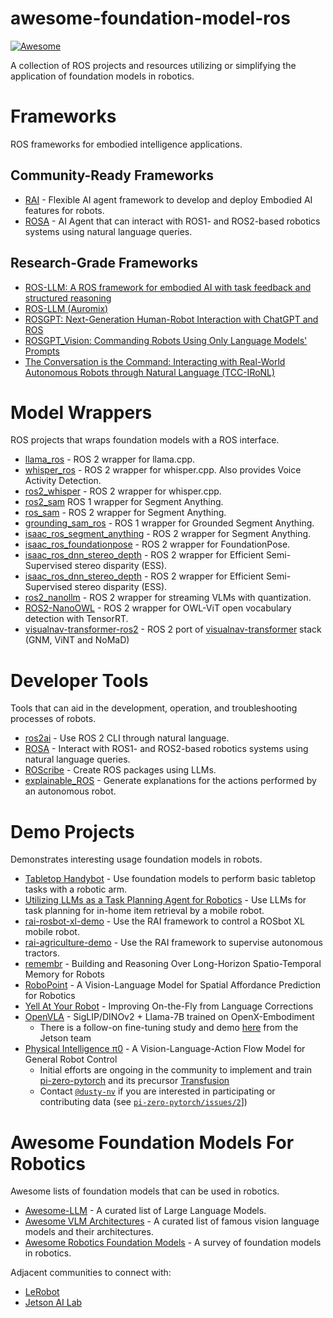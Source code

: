 # awesome-foundation-model-ros

[![Awesome](https://awesome.re/badge.svg)](https://awesome.re)

A collection of ROS projects and resources utilizing or simplifying the application of foundation models in robotics.

# Frameworks

ROS frameworks for embodied intelligence applications.

## Community-Ready Frameworks

- [RAI](https://github.com/RobotecAI/rai) - Flexible AI agent framework to develop and deploy Embodied AI features for robots.
- [ROSA](https://github.com/nasa-jpl/rosa) - AI Agent that can interact with ROS1- and ROS2-based robotics systems using natural language queries.

## Research-Grade Frameworks

- [ROS-LLM: A ROS framework for embodied AI with task feedback and structured reasoning](https://github.com/huawei-noah/HEBO/tree/rosllm/ROSLLM)
- [ROS-LLM (Auromix)](https://github.com/Auromix/ROS-LLM)
- [ROSGPT: Next-Generation Human-Robot Interaction with ChatGPT and ROS](https://github.com/aniskoubaa/rosgpt)
- [ROSGPT_Vision: Commanding Robots Using Only Language Models' Prompts](https://github.com/bilel-bj/ROSGPT_Vision)
- [The Conversation is the Command: Interacting with Real-World Autonomous Robots through Natural Language (TCC-IRoNL)](https://github.com/LinusNEP/TCC-IRoNL)

# Model Wrappers

ROS projects that wraps foundation models with a ROS interface.

- [llama_ros](https://github.com/mgonzs13/llama_ros) - ROS 2 wrapper for llama.cpp.
- [whisper_ros](https://github.com/mgonzs13/whisper_ros) - ROS 2 wrapper for whisper.cpp. Also provides Voice Activity Detection.
- [ros2_whisper](https://github.com/ros-ai/ros2_whisper) - ROS 2 wrapper for whisper.cpp.
- [ros2_sam](https://github.com/ros-ai/ros2_sam) ROS 1 wrapper for Segment Anything.
- [ros_sam](https://github.com/robot-learning-freiburg/ros_sam) - ROS 2 wrapper for Segment Anything.
- [grounding_sam_ros](https://github.com/HashimHS/grounding_sam_ros) - ROS 1 wrapper for Grounded Segment Anything.
- [isaac_ros_segment_anything](https://github.com/NVIDIA-ISAAC-ROS/isaac_ros_image_segmentation/tree/main/isaac_ros_segment_anything) - ROS 2 wrapper for Segment Anything.
- [isaac_ros_foundationpose](https://github.com/NVIDIA-ISAAC-ROS/isaac_ros_pose_estimation/tree/main/isaac_ros_foundationpose) - ROS 2 wrapper for FoundationPose.
- [isaac_ros_dnn_stereo_depth](https://github.com/NVIDIA-ISAAC-ROS/isaac_ros_dnn_stereo_depth) - ROS 2 wrapper for Efficient Semi-Supervised stereo disparity (ESS).
- [isaac_ros_dnn_stereo_depth](https://github.com/NVIDIA-ISAAC-ROS/isaac_ros_dnn_stereo_depth) - ROS 2 wrapper for Efficient Semi-Supervised stereo disparity (ESS).
- [ros2_nanollm](https://github.com/NVIDIA-AI-IOT/ros2_nanollm) - ROS 2 wrapper for streaming VLMs with quantization.
- [ROS2-NanoOWL](https://github.com/NVIDIA-AI-IOT/ROS2-NanoOWL) - ROS 2 wrapper for OWL-ViT open vocabulary detection with TensorRT.
- [visualnav-transformer-ros2](https://github.com/RobotecAI/visualnav-transformer-ros2) - ROS 2 port of [visualnav-transformer](https://github.com/robodhruv/visualnav-transformer) stack (GNM, ViNT and NoMaD)

# Developer Tools

Tools that can aid in the development, operation, and troubleshooting processes of robots.

- [ros2ai](https://github.com/fujitatomoya/ros2ai) - Use ROS 2 CLI through natural language.
- [ROSA](https://github.com/nasa-jpl/rosa) - Interact with ROS1- and ROS2-based robotics systems using natural language queries.
- [ROScribe](https://github.com/RoboCoachTechnologies/ROScribe) - Create ROS packages using LLMs.
- [explainable_ROS](https://github.com/Dsobh/explainable_ROS) - Generate explanations for the actions performed by an autonomous robot.

# Demo Projects

Demonstrates interesting usage foundation models in robots.

- [Tabletop Handybot](https://github.com/ycheng517/tabletop-handybot) - Use foundation models to perform basic tabletop tasks with a robotic arm.
- [Utilizing LLMs as a Task Planning Agent for Robotics](https://github.com/hlfshell/wpi-capstone) - Use LLMs for task planning for in-home item retrieval by a mobile robot.
- [rai-rosbot-xl-demo](https://github.com/RobotecAI/rai-rosbot-xl-demo) - Use the RAI framework to control a ROSbot XL mobile robot.
- [rai-agriculture-demo](https://github.com/RobotecAI/rai-agriculture-demo) - Use the RAI framework to supervise autonomous tractors.
- [remembr](https://github.com/NVIDIA-AI-IOT/remembr) - Building and Reasoning Over Long-Horizon Spatio-Temporal Memory for Robots
- [RoboPoint](https://robo-point.github.io/) - A Vision-Language Model for Spatial Affordance Prediction for Robotics
- [Yell At Your Robot](https://yay-robot.github.io/) - Improving On-the-Fly from Language Corrections
- [OpenVLA](https://openvla.github.io/) - SigLIP/DINOv2 + Llama-7B trained on OpenX-Embodiment
    * There is a follow-on fine-tuning study and demo [here](https://www.jetson-ai-lab.com/openvla.html) from the Jetson team
- [Physical Intelligence π0](https://www.physicalintelligence.company/blog/pi0) - A Vision-Language-Action Flow Model for General Robot Control 
    * Initial efforts are ongoing in the community to implement and train [pi-zero-pytorch](https://github.com/lucidrains/pi-zero-pytorch) and its precursor [Transfusion](https://github.com/lucidrains/transfusion-pytorch) 
    * Contact [`@dusty-nv`](https://github.com/dusty-nv) if you are interested in participating or contributing data (see [`pi-zero-pytorch/issues/2`](https://github.com/lucidrains/pi-zero-pytorch/issues/2)])

# Awesome Foundation Models For Robotics

Awesome lists of foundation models that can be used in robotics.

- [Awesome-LLM](https://github.com/Hannibal046/Awesome-LLM) - A curated list of Large Language Models.
- [Awesome VLM Architectures](https://github.com/gokayfem/awesome-vlm-architectures) - A curated list of famous vision language models and their architectures.
- [Awesome Robotics Foundation Models](https://github.com/robotics-survey/Awesome-Robotics-Foundation-Models) - A survey of foundation models in robotics.

Adjacent communities to connect with:

- [LeRobot](https://github.com/huggingface/lerobot)
- [Jetson AI Lab](https://www.jetson-ai-lab.com/)

